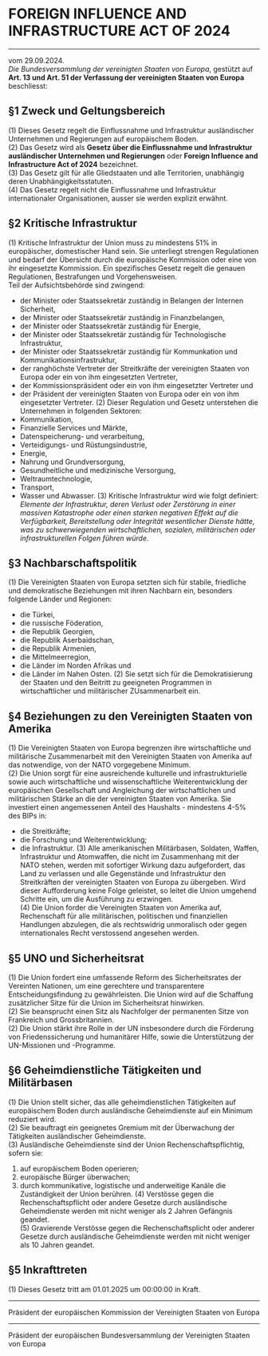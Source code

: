 # FOREIGN INFLUENCE AND INFRASTRUCTURE ACT OF 2024
_______________________________________________________________
vom 29.09.2024.  
_Die Bundesversammlung der vereinigten Staaten von Europa_, gestützt auf **Art. 13 und Art. 51 der Verfassung der vereinigten Staaten von Europa** beschliesst:

## §1 Zweck und Geltungsbereich
(1) Dieses Gesetz regelt die Einflussnahme und Infrastruktur ausländischer Unternehmen und Regierungen auf europäischem Boden.  
(2) Das Gesetz wird als **Gesetz über die Einflussnahme und Infrastruktur ausländischer Unternehmen und Regierungen** oder **Foreign Influence and Infrastructure Act of 2024** bezeichnet.  
(3) Das Gesetz gilt für alle Gliedstaaten und alle Territorien, unabhängig deren Unabhängigkeitsstatuten.   
(4) Das Gesetz regelt nicht die Einflussnahme und Infrastruktur internationaler Organisationen, ausser sie werden explizit erwähnt.  

## §2 Kritische Infrastruktur
(1) Kritische Infrastruktur der Union muss zu mindestens 51% in europäischer, domestischer Hand sein. Sie unterliegt strengen Regulationen und bedarf der Übersicht durch die europäische Kommission oder eine von ihr eingesetzte Kommission. Ein spezifisches Gesetz regelt die genauen Regulationen, Bestrafungen und Vorgehensweisen.  
Teil der Aufsichtsbehörde sind zwingend:  
- der Minister oder Staatssekretär zuständig in Belangen der Internen Sicherheit,
- der Minister oder Staatssekretär zuständig in Finanzbelangen,
- der Minister oder Staatssekretär zuständig für Energie,
- der Minister oder Staatssekretär zuständig für Technologische Infrastruktur,
- der Minister oder Staatssekretär zuständig für Kommunkation und Kommunikationsinfrastruktur,
- der ranghöchste Vertreter der Streitkräfte der vereinigten Staaten von Europa oder ein von ihm eingesetzten Vertreter,
- der Kommissionspräsident oder ein von ihm eingesetzter Vertreter und
- der Präsident der vereinigten Staaten von Europa oder ein von ihm eingesetzter Vertreter.
(2) Dieser Regulation und Gesetz unterstehen die Unternehmen in folgenden Sektoren:  
- Kommunikation,
- Finanzielle Services und Märkte,
- Datenspeicherung- und verarbeitung,
- Verteidigungs- und Rüstungsindustrie,
- Energie,
- Nahrung und Grundversorgung,
- Gesundheitliche und medizinische Versorgung,
- Weltraumtechnologie,
- Transport,
- Wasser und Abwasser.
(3) Kritische Infrastruktur wird wie folgt definiert:  
_Elemente der Infrastruktur, deren Verlust oder Zerstörung in einer massiven Katastrophe oder einen starken negativen Effekt auf die Verfügbarkeit, Bereitstellung oder Integrität wesentlicher Dienste hätte, was zu schwerwiegenden wirtschaftlichen, sozialen, militärischen oder infrastrukturellen Folgen führen würde._  

## §3 Nachbarschaftspolitik
(1) Die Vereinigten Staaten von Europa setzten sich für stabile, friedliche und demokratische Beziehungen mit ihren Nachbarn ein, besonders folgende Länder und Regionen:  
- die Türkei,
- die russische Föderation,
- die Republik Georgien,
- die Republik Aserbaidschan,
- die Republik Armenien,
- die Mittelmeerregion,
- die Länder im Norden Afrikas und 
- die Länder im Nahen Osten. 
(2) Sie setzt sich für die Demokratisierung der Staaten und den Beitritt zu geeigneten Programmen in wirtschaftlicher und militärischer ZUsammenarbeit ein.  
 

## §4 Beziehungen zu den Vereinigten Staaten von Amerika
(1) Die Vereinigten Staaten von Europa begrenzen ihre wirtschaftliche und militärische Zusammenarbeit mit den Vereinigten Staaten von Amerika auf das notwendige, von der NATO vorgegebene Minimum.   
(2) Die Union sorgt für eine ausreichende kulturelle und infrastrukturielle sowie auch wirtschaftliche und wissenschaftliche Weiterentwicklung der europäischen Gesellschaft und Angleichung der wirtschaftlichen und militärischen Stärke an die der vereinigten Staaten von Amerika. Sie investiert einen angemessenen Anteil des Haushalts - mindestens 4-5% des BIPs in:  
- die Streitkräfte;
- die Forschung und Weiterentwicklung;
- die Infrastruktur.
(3) Alle amerikanischen Militärbasen, Soldaten, Waffen, Infrastruktur und Atomwaffen, die nicht im Zusammenhang mit der NATO stehen, werden mit sofortiger Wirkung dazu aufgefordert, das Land zu verlassen und alle Gegenstände und Infrastruktur den Streitkräften der vereinigten Staaten von Europa zu übergeben. Wird dieser Aufforderung keine Folge geleistet, so leitet die Union umgehend Schritte ein, um die Ausführung zu erzwingen.   
(4) Die Union forder die Vereinigten Staaten von Amerika auf, Rechenschaft für alle militärischen, politischen und finanziellen Handlungen abzulegen, die als rechtswidrig unmoralisch oder gegen internationales Recht verstossend angesehen werden.  

## §5 UNO und Sicherheitsrat
(1) Die Union fordert eine umfassende Reform des Sicherheitsrates der Vereinten Nationen, um eine gerechtere und transparentere Entscheidungsfindung zu gewährleisten. Die Union wird auf die Schaffung zusätzlicher Sitze für die Union im Sicherheitsrat hinwirken.  
(2) Sie beansprucht einen Sitz als Nachfolger der permanenten Sitze von Frankreich und Grossbritannien.  
(2) Die Union stärkt ihre Rolle in der UN insbesondere durch die Förderung von Friedenssicherung und humanitärer Hilfe, sowie die Unterstützung der UN-Missionen und -Programme.  

## §6 Geheimdienstliche Tätigkeiten und Militärbasen
(1) Die Union stellt sicher, das alle geheimdienstlichen Tätigkeiten auf europäischem Boden durch ausländische Geheimdienste auf ein Minimum reduziert wird.   
(2) Sie beauftragt ein geeignetes Gremium mit der Überwachung der Tätigkeiten ausländischer Geheimdienste.   
(3) Ausländische Geheimdienste sind der Union Rechenschaftspflichtig, sofern sie:  
1. auf europäischem Boden operieren;
2. europäische Bürger überwachen;
3. durch kommunikative, logistische und anderweitige Kanäle die Zuständigkeit der Union berühren.
(4) Verstösse gegen die Rechenschaftspflicht oder andere Gesetze durch ausländische Geheimdienste werden mit nicht weniger als 2 Jahren Gefängnis geandet.  
(5) Gravierende Verstösse gegen die Rechenschaftsplicht oder anderer Gesetze durch ausländische Geheimdienste werden mit nicht weniger als 10 Jahren geandet.  

## §5 Inkrafttreten
(1) Dieses Gesetz tritt am 01.01.2025 um 00:00:00 in Kraft.   


_________________________________  
Präsident der europäischen Kommission der Vereinigten Staaten von Europa  


_________________________________  
Präsident der europäischen Bundesversammlung der Vereinigten Staaten von Europa  